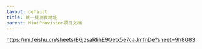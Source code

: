 ```yaml
---
layout: default
title: 统一提测表地址
parent: MiuiProvision项目文档
---
```


https://mi.feishu.cn/sheets/B6jzsaRIihE9Qetx5e7caJmfnDe?sheet=9h8G83
